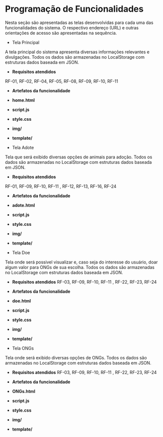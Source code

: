 # Programação de Funcionalidades
Nesta seção são apresentadas as telas desenvolvidas para cada uma das funcionalidades do sistema. O respectivo endereço (URL) e outras orientações de acesso são apresentadas na sequência.



- Tela Principal

A tela principal do sistema apresenta diversas informações relevantes e divulgações. Todos os dados são armazenadas no LocalStorage com estruturas dados baseada em JSON.



- **Requisitos atendidos**

RF-01, RF-02, RF-04, RF-05, RF-08, RF-09, RF-10, RF-11  

- **Artefatos da funcionalidade**

- **home.html**
- **script.js**
- **style.css**
- **img/**
- **template/**

- Tela Adote

Tela que será exibido diversas opções de animais para adoção. Todos os dados são armazenadas no LocalStorage com estruturas dados baseada em JSON.



- **Requisitos atendidos**

RF-01, RF-09, RF-10, RF-11 , RF-12, RF-13, RF-16, RF-24 

- **Artefatos da funcionalidade**

- **adote.html**
- **script.js**
- **style.css**
- **img/**
- **template/**

- Tela Doe

Tela onde será possivel visualizar e, caso seja do interesse do usuário, doar algum valor para ONGs de sua escolha. Todos os dados são armazenadas no LocalStorage com estruturas dados baseada em JSON.



- **Requisitos atendidos**
RF-03, RF-09, RF-10, RF-11  , RF-22, RF-23, RF-24

- **Artefatos da funcionalidade**

- **doe.html**
- **script.js**
- **style.css**
- **img/**
- **template/**

- Tela ONGs

Tela onde será exibido diversas opções de ONGs. Todos os dados são armazenadas no LocalStorage com estruturas dados baseada em JSON.



- **Requisitos atendidos**
RF-03, RF-09, RF-10, RF-11  , RF-22, RF-23, RF-24

- **Artefatos da funcionalidade**

- **ONGs.html**
- **script.js**
- **style.css**
- **img/**
- **template/**